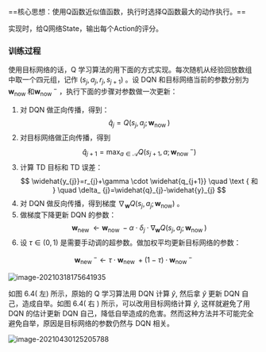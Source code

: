 ==核心思想：使用Q函数近似值函数，执行时选择Q函数最大的动作执行。==

实现时，给Q网络State，输出每个Action的评分。

### 训练过程

使用目标网络的话，Q 学习算法的用下面的方式实现。每次随机从经验回放数组中取一个四元组，记作 $\left(s_{j}, a_{j}, r_{j}, s_{j+1}\right)$ 。设 $\mathrm{DQN}$
和目标网络当前的参数分别为 $\boldsymbol{w}_{\text {now }}$ 和$\boldsymbol{w}_{\text {now }}^{-}$ ，执行下面的步骤对参数做一次更新：

1. 对 DQN 做正向传播，得到： $$ \widehat{q}_{j}=Q\left(s_{j}, a_{j} ; \boldsymbol{w}_{\text {now }}\right)
   $$
2. 对目标网络做正向传播，得到 $$ \widehat{q}_{j+1}=\max _{a \in \mathcal{A}} Q\left(s_{j+1}, a ; \boldsymbol{w}_{\text {now
   }}^{-}\right)
   $$
3. 计算 TD 目标和 TD 误差： $$ \widehat{y_{j}}=r_{j}+\gamma \cdot \widehat{q_{j+1}} \quad \text { 和 } \quad \delta_
   {j}=\widehat{q}_{j}-\widehat{y}_{j} $$
4. 对 $\mathrm{DQN}$ 做反向传播，得到梯度 $\nabla_{\boldsymbol{w}} Q\left(s_{j}, a_{j} ; \boldsymbol{w}_{\mathrm{now}}\right)$ 。
5. 做梯度下降更新 DQN 的参数： $$ \boldsymbol{w}_{\text {new }} \leftarrow \boldsymbol{w}_{\text {now }}-\alpha \cdot \delta_{j}
   \cdot \nabla_{\boldsymbol{w}} Q\left(s_{j}, a_{j} ; \boldsymbol{w}_{\text {now }}\right)
   $$
6. 设 $\tau \in(0,1)$ 是需要手动调的超参数。做加权平均更新目标网络的参数：

$$ \boldsymbol{w}_{\text {new }}^{-} \leftarrow \tau \cdot \boldsymbol{w}_{\text {new }}+(1-\tau) \cdot \boldsymbol{w}_
{\text {now }}^{-} $$

<img src="https://banni.oss-cn-beijing.aliyuncs.com/img/20210318175642.png" alt="image-20210318175641935" />

如图 $6.4($ 左) 所示，原始的 Q 学习算法用 $\mathrm{DQN}$ 计算 $\widehat{y},$ 然后拿 $\widehat{y}$ 更新 DQN 自己，造成自举。如图 $6.4($ 右 $)$
所示，可以改用目标网络计算 $\widehat{y},$ 这样就避免了用 DQN 的估计更新 DQN 自己，降低自举造成的危害。然而这种方法并不可能完全避免自举，原因是目标网络的参数仍然与 DQN 相关。

![image-20210430125205788](https://banni.oss-cn-beijing.aliyuncs.com/img/20210430125213.png)